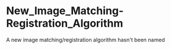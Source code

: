 # New_Image_Matching-Registration_Algorithm
A new image matching/registration algorithm hasn't been named
